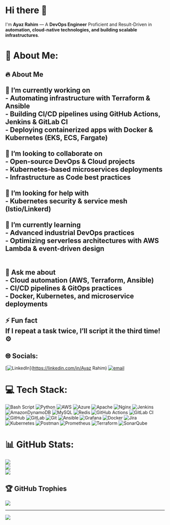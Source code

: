 # Hi there 👋  
I'm **Ayaz Rahim** — A **DevOps Engineer** Proficient and Result-Driven in **automation, cloud-native technologies, and building scalable infrastructures**.


# 💫 About Me:
## 🔥 About Me  <br><br>🚩 **I’m currently working on**  <br>- Automating infrastructure with **Terraform & Ansible**  <br>- Building CI/CD pipelines using **GitHub Actions, Jenkins & GitLab CI**  <br>- Deploying containerized apps with **Docker & Kubernetes (EKS, ECS, Fargate)**  <br><br>👯 **I’m looking to collaborate on**  <br>- Open-source **DevOps & Cloud projects**  <br>- Kubernetes-based **microservices deployments**  <br>- Infrastructure as Code best practices  <br><br>🤝 **I’m looking for help with**  <br>- Kubernetes security & service mesh (Istio/Linkerd)  <br><br>🌱 **I’m currently learning**  <br>- **Advanced industrial DevOps practices**  <br>- **Optimizing serverless architectures** with AWS Lambda & event-driven design  <br> <br><br>💬 **Ask me about**  <br>- Cloud automation (AWS, Terraform, Ansible)  <br>- CI/CD pipelines & GitOps practices  <br>- Docker, Kubernetes, and microservice deployments  <br><br>⚡ **Fun fact**  <br>If I repeat a task twice, I’ll script it the third time! ⚙️  <br>


## 🌐 Socials:
[![LinkedIn](https://img.shields.io/badge/LinkedIn-%230077B5.svg?logo=linkedin&logoColor=white)](https://linkedin.com/in/Ayaz Rahim) [![email](https://img.shields.io/badge/Email-D14836?logo=gmail&logoColor=white)](mailto:ayazrahim999@gmail.com) 

# 💻 Tech Stack:
![Bash Script](https://img.shields.io/badge/bash_script-%23121011.svg?style=for-the-badge&logo=gnu-bash&logoColor=white) ![Python](https://img.shields.io/badge/python-3670A0?style=for-the-badge&logo=python&logoColor=ffdd54) ![AWS](https://img.shields.io/badge/AWS-%23FF9900.svg?style=for-the-badge&logo=amazon-aws&logoColor=white) ![Azure](https://img.shields.io/badge/azure-%230072C6.svg?style=for-the-badge&logo=microsoftazure&logoColor=white) ![Apache](https://img.shields.io/badge/apache-%23D42029.svg?style=for-the-badge&logo=apache&logoColor=white) ![Nginx](https://img.shields.io/badge/nginx-%23009639.svg?style=for-the-badge&logo=nginx&logoColor=white) ![Jenkins](https://img.shields.io/badge/jenkins-%232C5263.svg?style=for-the-badge&logo=jenkins&logoColor=white) ![AmazonDynamoDB](https://img.shields.io/badge/Amazon%20DynamoDB-4053D6?style=for-the-badge&logo=Amazon%20DynamoDB&logoColor=white) ![MySQL](https://img.shields.io/badge/mysql-4479A1.svg?style=for-the-badge&logo=mysql&logoColor=white) ![Redis](https://img.shields.io/badge/redis-%23DD0031.svg?style=for-the-badge&logo=redis&logoColor=white) ![GitHub Actions](https://img.shields.io/badge/github%20actions-%232671E5.svg?style=for-the-badge&logo=githubactions&logoColor=white) ![GitLab CI](https://img.shields.io/badge/gitlab%20CI-%23181717.svg?style=for-the-badge&logo=gitlab&logoColor=white) ![GitHub](https://img.shields.io/badge/github-%23121011.svg?style=for-the-badge&logo=github&logoColor=white) ![GitLab](https://img.shields.io/badge/gitlab-%23181717.svg?style=for-the-badge&logo=gitlab&logoColor=white) ![Git](https://img.shields.io/badge/git-%23F05033.svg?style=for-the-badge&logo=git&logoColor=white) ![Ansible](https://img.shields.io/badge/ansible-%231A1918.svg?style=for-the-badge&logo=ansible&logoColor=white) ![Grafana](https://img.shields.io/badge/grafana-%23F46800.svg?style=for-the-badge&logo=grafana&logoColor=white) ![Docker](https://img.shields.io/badge/docker-%230db7ed.svg?style=for-the-badge&logo=docker&logoColor=white) ![Jira](https://img.shields.io/badge/jira-%230A0FFF.svg?style=for-the-badge&logo=jira&logoColor=white) ![Kubernetes](https://img.shields.io/badge/kubernetes-%23326ce5.svg?style=for-the-badge&logo=kubernetes&logoColor=white) ![Postman](https://img.shields.io/badge/Postman-FF6C37?style=for-the-badge&logo=postman&logoColor=white) ![Prometheus](https://img.shields.io/badge/Prometheus-E6522C?style=for-the-badge&logo=Prometheus&logoColor=white) ![Terraform](https://img.shields.io/badge/terraform-%235835CC.svg?style=for-the-badge&logo=terraform&logoColor=white) ![SonarQube](https://img.shields.io/badge/SonarQube-black?style=for-the-badge&logo=sonarqube&logoColor=4E9BCD)
# 📊 GitHub Stats:
![](https://github-readme-stats.vercel.app/api?username=AyazRahim&theme=dark&hide_border=false&include_all_commits=true&count_private=true)<br/>
![](https://nirzak-streak-stats.vercel.app/?user=AyazRahim&theme=dark&hide_border=false)<br/>
![](https://github-readme-stats.vercel.app/api/top-langs/?username=AyazRahim&theme=dark&hide_border=false&include_all_commits=true&count_private=true&layout=compact)

## 🏆 GitHub Trophies
![](https://github-profile-trophy.vercel.app/?username=AyazRahim&theme=radical&no-frame=false&no-bg=true&margin-w=4)

---
[![](https://visitcount.itsvg.in/api?id=AyazRahim&icon=0&color=0)](https://visitcount.itsvg.in)

<!-- Proudly created with GPRM ( https://gprm.itsvg.in ) -->
